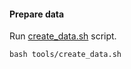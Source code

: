 #### Prepare data
Run [create_data.sh](https://github.com/hanchaa/MEFormer/blob/main/tools/create_data.sh) script.
```shell
bash tools/create_data.sh
```
